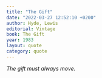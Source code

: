 ```yaml
---
title: "The Gift"
date: "2022-03-27 12:52:10 +0200"
author: Hyde, Lewis
editorial: Vintage
book: The Gift
year: 1983
layout: quote
category: quote
---
```


*The gift must always move.*

